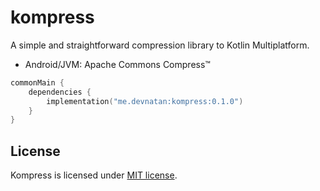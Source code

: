 # kompress

A simple and straightforward compression library to Kotlin Multiplatform.

* Android/JVM: Apache Commons Compress™

```kotlin
commonMain {
    dependencies {
        implementation("me.devnatan:kompress:0.1.0")
    }
}
```

## License

Kompress is licensed under [MIT license](LICENSE).